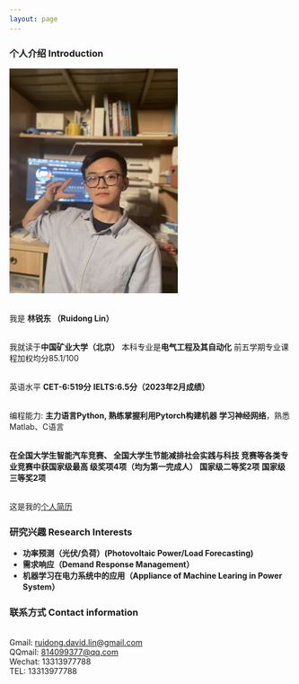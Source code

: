 ```yaml
---
layout: page
---
```


### 个人介绍 Introduction


  <img src="/images/LinRuidong.jpg" class="floatpic" width="300" height="400" alt="来个生活比个耶">
  <!-- <img src="/blogs/web.assets/LinRuidong.jpg" style="width: 300px; height: 400px;" alt="图片描述"> -->
<!-- ![个人获奖证明_1](src="/images/%E4%B8%AA%E4%BA%BA%E8%8E%B7%E5%A5%96%E8%AF%81%E6%98%8E_1.jpg") -->


<br>我是 **林锐东 （Ruidong Lin）**

<br>我就读于**中国矿业大学（北京）**
本科专业是**电气工程及其自动化**
前五学期专业课程加权均分85.1/100

<br>英语水平 **CET-6:519分**
**IELTS:6.5分（2023年2月成绩）** 

<br>编程能力: **主力语言Python,
熟练掌握利用Pytorch构建机器
学习神经网络**，熟悉Matlab、C语言

<br>**在全国大学生智能汽车竞赛、
全国大学生节能减排社会实践与科技
竞赛等各类专业竞赛中获国家级最高
级奖项4项（均为第一完成人）**
**国家级二等奖2项**
**国家级三等奖2项**

<br>这是我的[个人简历]()

### 研究兴趣 Research Interests 
- **功率预测（光伏/负荷）(Photovoltaic Power/Load Forecasting)**
- **需求响应（Demand Response Management）**
- **机器学习在电力系统中的应用（Appliance of Machine Learing in Power System）**

### 联系方式 Contact information

<br>Gmail: ruidong.david.lin@gmail.com
<br>QQmail: 814099377@qq.com
<br>Wechat: 13313977788
<br>TEL: 13313977788


